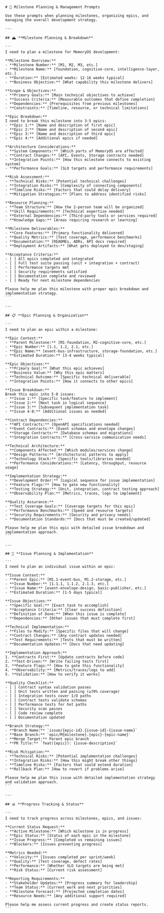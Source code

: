````prompt
# 🎯 Milestone Planning & Management Prompts

Use these prompts when planning milestones, organizing epics, and managing the overall development strategy.

---

## 🏔️ **Milestone Planning & Breakdown**

```
I need to plan a milestone for MemoryOS development:

**Milestone Overview:**
- **Milestone Number:** [M1, M2, M3, etc.]
- **Milestone Name:** [foundation, cognitive-core, intelligence-layer, etc.]
- **Duration:** [Estimated weeks: 12-16 weeks typical]
- **Business Objective:** [What capability this milestone delivers]

**Scope & Objectives:**
- **Primary Goals:** [Main technical objectives to achieve]
- **Success Criteria:** [Measurable outcomes that define completion]
- **Dependencies:** [Prerequisites from previous milestones]
- **Constraints:** [Timeline, resource, or technical limitations]

**Epic Breakdown:**
I need to break this milestone into 3-5 epics:
- **Epic 1:** [Name and description of first epic]
- **Epic 2:** [Name and description of second epic]
- **Epic 3:** [Name and description of third epic]
- **Epic 4:** [Additional epics if needed]

**Architecture Considerations:**
- **System Components:** [Which parts of MemoryOS are affected]
- **Contract Changes:** [API, Events, Storage contracts needed]
- **Integration Points:** [How this milestone connects to existing system]
- **Performance Goals:** [SLO targets and performance requirements]

**Risk Assessment:**
- **Technical Risks:** [Potential technical challenges]
- **Integration Risks:** [Complexity of connecting components]
- **Timeline Risks:** [Factors that could delay delivery]
- **Mitigation Strategies:** [Plans to address identified risks]

**Resource Planning:**
- **Team Structure:** [How the 2-person team will be organized]
- **Skill Requirements:** [Technical expertise needed]
- **External Dependencies:** [Third-party tools or services required]
- **Knowledge Gaps:** [Areas requiring research or learning]

**Milestone Deliverables:**
- **Core Features:** [Primary functionality delivered]
- **Quality Metrics:** [Test coverage, performance benchmarks]
- **Documentation:** [READMEs, ADRs, API docs required]
- **Deployment Artifacts:** [What gets deployed to dev/staging]

**Acceptance Criteria:**
- [ ] All epics completed and integrated
- [ ] Full test suite passing (unit + integration + contract)
- [ ] Performance targets met
- [ ] Security requirements satisfied
- [ ] Documentation complete and reviewed
- [ ] Ready for next milestone dependencies

Please help me plan this milestone with proper epic breakdown and implementation strategy.
```

---

## 📋 **Epic Planning & Organization**

```
I need to plan an epic within a milestone:

**Epic Context:**
- **Parent Milestone:** [M1-foundation, M2-cognitive-core, etc.]
- **Epic Number:** [1.1, 1.2, 2.1, etc.]
- **Epic Name:** [event-bus-infrastructure, storage-foundation, etc.]
- **Estimated Duration:** [3-4 weeks typical]

**Epic Objectives:**
- **Primary Goal:** [What this epic achieves]
- **Business Value:** [Why this epic matters]
- **Technical Outcome:** [Specific technical deliverable]
- **Integration Points:** [How it connects to other epics]

**Issue Breakdown:**
Break this epic into 5-8 issues:
- **Issue 1:** [Specific task/feature to implement]
- **Issue 2:** [Next task in logical sequence]
- **Issue 3:** [Subsequent implementation task]
- **Issue 4-8:** [Additional issues as needed]

**Contract Dependencies:**
- **API Contracts:** [OpenAPI specifications needed]
- **Event Contracts:** [Event schemas and envelope changes]
- **Storage Contracts:** [Database schemas and migrations]
- **Integration Contracts:** [Cross-service communication needs]

**Technical Architecture:**
- **Components Affected:** [Which modules/services change]
- **Design Patterns:** [Architectural patterns to apply]
- **Technology Stack:** [Specific tools/libraries needed]
- **Performance Considerations:** [Latency, throughput, resource usage]

**Implementation Strategy:**
- **Development Order:** [Logical sequence for issue implementation]
- **Feature Flags:** [How to gate new functionality]
- **Testing Strategy:** [Unit, integration, contract testing approach]
- **Observability Plan:** [Metrics, traces, logs to implement]

**Quality Assurance:**
- **Test Coverage Goals:** [Coverage targets for this epic]
- **Performance Benchmarks:** [Speed and resource targets]
- **Security Requirements:** [Security and privacy needs]
- **Documentation Standards:** [Docs that must be created/updated]

Please help me plan this epic with detailed issue breakdown and implementation approach.
```

---

## 📝 **Issue Planning & Implementation**

```
I need to plan an individual issue within an epic:

**Issue Context:**
- **Parent Epic:** [M1.1-event-bus, M1.2-storage, etc.]
- **Issue Number:** [1.1.1, 1.1.2, 2.1.3, etc.]
- **Issue Name:** [event-envelope-design, basic-publisher, etc.]
- **Estimated Duration:** [1-5 days typical]

**Issue Objectives:**
- **Specific Goal:** [Exact task to accomplish]
- **Acceptance Criteria:** [Clear success definition]
- **Definition of Done:** [When this issue is complete]
- **Dependencies:** [Other issues that must complete first]

**Technical Implementation:**
- **Files to Modify:** [Specific files that will change]
- **Contract Changes:** [Any contract updates needed]
- **Test Requirements:** [Tests that must be written]
- **Documentation Updates:** [Docs that need updating]

**Implementation Approach:**
1. **Contracts First:** [Update contracts before code]
2. **Test-Driven:** [Write failing tests first]
3. **Feature Flags:** [How to gate this functionality]
4. **Observability:** [Metrics/traces/logs to add]
5. **Validation:** [How to verify it works]

**Quality Checklist:**
- [ ] Contract syntax validation passes
- [ ] Unit tests written and passing (≥70% coverage)
- [ ] Integration tests cover I/O paths
- [ ] Contract tests validate schemas
- [ ] Performance tests for hot paths
- [ ] Security scan passes
- [ ] Code review complete
- [ ] Documentation updated

**Branch Strategy:**
- **Branch Name:** `issue/{epic-id}.{issue-id}-{issue-name}`
- **Base Branch:** `epic/M{milestone}.{epic}-{epic-name}`
- **Merge Target:** Parent epic branch
- **PR Title:** `feat({epic}): {issue-description}`

**Risk Mitigation:**
- **Technical Risks:** [Potential implementation challenges]
- **Integration Risks:** [How this might break other things]
- **Timeline Risks:** [Factors that could extend duration]
- **Rollback Plan:** [How to revert if problems arise]

Please help me plan this issue with detailed implementation strategy and validation approach.
```

---

## 📊 **Progress Tracking & Status**

```
I need to track progress across milestones, epics, and issues:

**Current Status Request:**
- **Active Milestone:** [Which milestone is in progress]
- **Epic Status:** [Status of each epic in the milestone]
- **Issue Progress:** [Completed vs remaining issues]
- **Blockers:** [Issues preventing progress]

**Metrics Needed:**
- **Velocity:** [Issues completed per sprint/week]
- **Quality:** [Test coverage, defect rates]
- **Performance:** [Whether SLO targets are being met]
- **Risk Status:** [Current risk assessment]

**Reporting Requirements:**
- **Stakeholder Updates:** [Progress summary for leadership]
- **Team Status:** [Current work and next priorities]
- **Milestone Forecast:** [Projected completion dates]
- **Resource Needs:** [Any additional support required]

Please help me assess current progress and create status reports.
```
````
